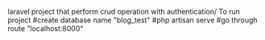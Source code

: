 laravel project that perform crud operation with authentication/
To run project
#create database name "blog_test"
#php artisan serve
#go through route "localhost:8000"
